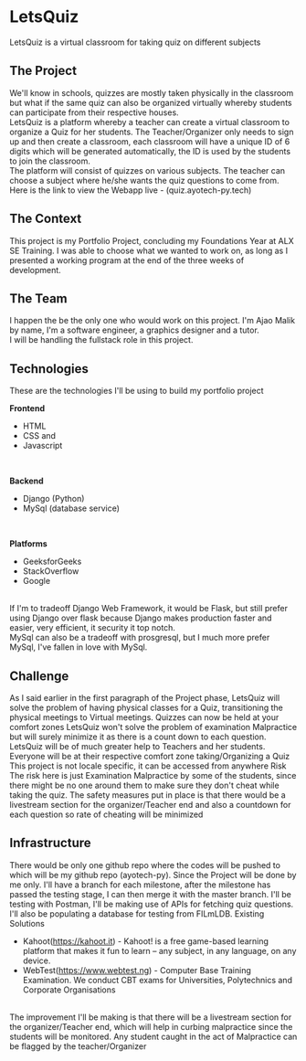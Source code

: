 # LetsQuiz

LetsQuiz is a virtual classroom for taking quiz on different subjects

## The Project

We'll know in schools, quizzes are mostly taken physically in the classroom but what if the same quiz can also be organized virtually whereby students can participate from their respective houses.
<br>
LetsQuiz is a platform whereby a teacher can create a virtual classroom to organize a Quiz for her students. The Teacher/Organizer only needs to sign up and then create a classroom, each classroom will have a unique ID of 6 digits which will be generated automatically, the ID is used by the students to join the classroom.
<br>
The platform will consist of quizzes on various subjects. The teacher can choose a subject where he/she wants the quiz questions to come from.
<br>
Here is the link to view the Webapp live - (quiz.ayotech-py.tech)

## The Context

This project is my Portfolio Project, concluding my Foundations Year at ALX SE Training. I was able to choose what we wanted to work on, as long as I presented a working program at the end of the three weeks of development.

## The Team

I happen the be the only one who would work on this project. I'm Ajao Malik by name, I'm a software engineer, a graphics designer and a tutor.
<br>
I will be handling the fullstack role in this project.

## Technologies

These are the technologies I'll be using to build my portfolio project

**Frontend**
- HTML
- CSS and
- Javascript
<br>

**Backend**
- Django (Python)
- MySql (database service)
<br>

**Platforms**
- GeeksforGeeks
- StackOverflow
- Google
<br>
If I'm to tradeoff Django Web Framework, it would be Flask, but still prefer using Django over flask because Django makes production faster and easier, very efficient, it security it top notch.
<br>
MySql can also be a tradeoff with prosgresql, but I much more prefer MySql, I've fallen in love with MySql.

## Challenge

As I said earlier in the first paragraph of the Project phase, LetsQuiz will solve the problem of having physical classes for a Quiz, transitioning the physical meetings to Virtual meetings. Quizzes can now be held at your comfort zones
LetsQuiz won't solve the problem of examination Malpractice but will surely minimize it as there is a count down to each question.
<br>
LetsQuiz will be of much greater help to Teachers and her students. Everyone will be at their respective comfort zone taking/Organizing a Quiz
This project is not locale specific, it can be accessed from anywhere
Risk
<br>
The risk here is just Examination Malpractice by some of the students, since there might be no one around them to make sure they don't cheat while taking the quiz. The safety measures put in place is that there would be a livestream section for the organizer/Teacher end and also a countdown for each question so rate of cheating will be minimized

## Infrastructure

There would be only one github repo where the codes will be pushed to which will be my github repo (ayotech-py). Since the Project will be done by me only. I'll have a branch for each milestone, after the milestone has passed the testing stage, I can then merge it with the master branch. I'll be testing with Postman, I'll be making use of APIs for fetching quiz questions. I'll also be populating a database for testing from FILmLDB.
Existing Solutions

- Kahoot(https://kahoot.it) - Kahoot! is a free game-based learning platform that makes it fun to learn – any subject, in any language, on any device.
- WebTest(https://www.webtest.ng) - Computer Base Training Examination. We conduct CBT exams for Universities, Polytechnics and Corporate Organisations
<br>
The improvement I'll be making is that there will be a livestream section for the organizer/Teacher end, which will help in curbing malpractice since the students will be monitored. Any student caught in the act of Malpractice can be flagged by the teacher/Organizer

